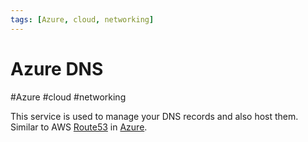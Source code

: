 ```yaml
---
tags: [Azure, cloud, networking]
---
```

# Azure DNS
#Azure #cloud #networking 

This service is used to manage your DNS records and also host them. Similar to AWS [Route53](Cloud%20Computing/AWS/Networking/Route53.md) in [Azure](Cloud%20Computing/Azure/Azure.md). 